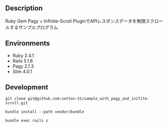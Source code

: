 ## Description
Ruby Gem Pagy + Infinite-Scroll PluginでAPIレスポンスデータを無限スクロールするサンプルプログラム


## Environments
* Ruby 2.4.1
* Rails 5.1.6
* Pagy 2.1.3
* Slim 4.0.1


## Development
```
git clone git@github.com:zetton-31/sample_with_pagy_and_inifite-scroll.git

bundle install --path vendor/bundle

bundle exec rails s
```
